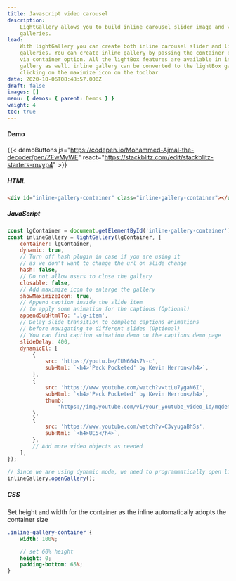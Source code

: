 ```yaml
---
title: Javascript video carousel
description:
    LightGallery allows you to build inline carousel slider image and video
    galleries.
lead:
    With lightGallery you can create both inline carousel slider and lightBox
    galleries. You can create inline gallery by passing the container element
    via container option. All the lightBox features are available in inline
    gallery as well. inline gallery can be converted to the lightBox gallery by
    clicking on the maximize icon on the toolbar
date: 2020-10-06T08:48:57.000Z
draft: false
images: []
menu: { demos: { parent: Demos } }
weight: 4
toc: true
---
```


#### Demo

<div id="inline-video-gallery-container" class="inline-gallery-container"></div>

{{< demoButtons js="https://codepen.io/Mohammed-Ajmal-the-decoder/pen/ZEwMyWE" react="https://stackblitz.com/edit/stackblitz-starters-rnvyp4" >}}

##### HTML

```html
<div id="inline-gallery-container" class="inline-gallery-container"></div>
```

##### JavaScript

```js
const lgContainer = document.getElementById('inline-gallery-container');
const inlineGallery = lightGallery(lgContainer, {
    container: lgContainer,
    dynamic: true,
    // Turn off hash plugin in case if you are using it
    // as we don't want to change the url on slide change
    hash: false,
    // Do not allow users to close the gallery
    closable: false,
    // Add maximize icon to enlarge the gallery
    showMaximizeIcon: true,
    // Append caption inside the slide item
    // to apply some animation for the captions (Optional)
    appendSubHtmlTo: '.lg-item',
    // Delay slide transition to complete captions animations
    // before navigating to different slides (Optional)
    // You can find caption animation demo on the captions demo page
    slideDelay: 400,
    dynamicEl: [
        {
            src: 'https://youtu.be/IUN664s7N-c',
            subHtml: `<h4>'Peck Pocketed' by Kevin Herron</h4>`,
        },
        {
            src: 'https://www.youtube.com/watch?v=ttLu7ygaN6I',
            subHtml: `<h4>'Peck Pocketed' by Kevin Herron</h4>`,
            thumb:
                'https://img.youtube.com/vi/your_youtube_video_id/mqdefault.jpg',
        },
        {
            src: 'https://www.youtube.com/watch?v=C3vyugaBhSs',
            subHtml: `<h4>UE5</h4>`,
        },
        // Add more video objects as needed
    ],
});

// Since we are using dynamic mode, we need to programmatically open lightGallery
inlineGallery.openGallery();
```

##### CSS

Set height and width for the container as the inline automatically adopts the
container size

```scss
.inline-gallery-container {
    width: 100%;

    // set 60% height
    height: 0;
    padding-bottom: 65%;
}
```
